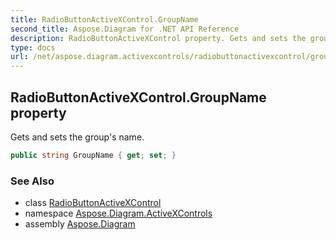 ```yaml
---
title: RadioButtonActiveXControl.GroupName
second_title: Aspose.Diagram for .NET API Reference
description: RadioButtonActiveXControl property. Gets and sets the groups name
type: docs
url: /net/aspose.diagram.activexcontrols/radiobuttonactivexcontrol/groupname/
---
```

## RadioButtonActiveXControl.GroupName property

Gets and sets the group's name.

```csharp
public string GroupName { get; set; }
```

### See Also

* class [RadioButtonActiveXControl](../)
* namespace [Aspose.Diagram.ActiveXControls](../../radiobuttonactivexcontrol/)
* assembly [Aspose.Diagram](../../../)


